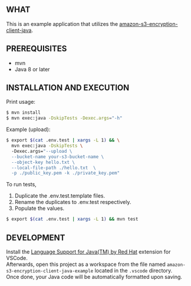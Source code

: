 ## WHAT
This is an example application that utilizes the [amazon-s3-encryption-client-java](https://github.com/aws/amazon-s3-encryption-client-java).  

## PREREQUISITES
- mvn 
- Java 8 or later

## INSTALLATION AND EXECUTION
Print usage:  
```bash
$ mvn install 
$ mvn exec:java -DskipTests -Dexec.args="-h"
```

Example (upload):  
```bash
$ export $(cat .env.test | xargs -L 1) && \
  mvn exec:java -DskipTests \  
  -Dexec.args="--upload \  
  --bucket-name your-s3-bucket-name \  
  --object-key hello.txt \  
  --local-file-path ./hello.txt  \  
  -p ./public_key.pem -k ./private_key.pem"
```

To run tests,  
1. Duplicate the .env.test.template files.  
2. Rename the duplicates to .env.test respectively.  
3. Populate the values.  
```bash
$ export $(cat .env.test | xargs -L 1) && mvn test
```

## DEVELOPMENT  
Install the [Language Support for Java(TM) by Red Hat](https://marketplace.visualstudio.com/items?itemName=redhat.java) extension for VSCode.  
Afterwards, open this project as a workspace from the file named `amazon-s3-encryption-client-java-example` located in the `.vscode` directory.  
Once done, your Java code will be automatically formatted upon saving.  
